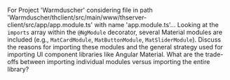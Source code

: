 For Project 'Warmduscher' considering file in path 'Warmduscher/thclient/src/main/www/thserver-client/src/app/app.module.ts' with name 'app.module.ts'... 
Looking at the `imports` array within the `@NgModule` decorator, several Material modules are included (e.g., `MatCardModule`, `MatButtonModule`, `MatSliderModule`).  Discuss the reasons for importing these modules and the general strategy used for importing UI component libraries like Angular Material. What are the trade-offs between importing individual modules versus importing the entire library?